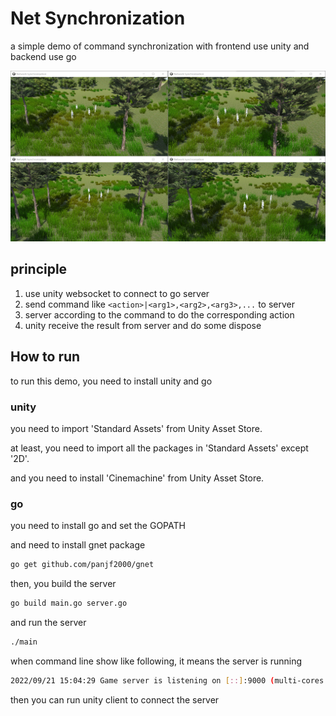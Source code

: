 # Net Synchronization

a simple demo of command synchronization with frontend use unity and backend use go

![preview](./imgs/preview.png)

## principle

1. use unity websocket to connect to go server
2. send command like `<action>|<arg1>,<arg2>,<arg3>,...` to server
3. server according to the command to do the corresponding action
4. unity receive the result from server and do some dispose


## How to run

to run this demo, you need to install unity and go

### unity

you need to import 'Standard Assets' from Unity Asset Store.

at least, you need to import all the packages in 'Standard Assets' except '2D'.

and you need to install 'Cinemachine' from Unity Asset Store.

### go

you need to install go and set the GOPATH

and need to install gnet package

```bash
go get github.com/panjf2000/gnet
```
then, you build the server

```bash
go build main.go server.go
```

and run the server

```bash
./main
```

when command line show like following, it means the server is running

```bash
2022/09/21 15:04:29 Game server is listening on [::]:9000 (multi-cores: true, loops: 12)
```

then you can run unity client to connect the server

